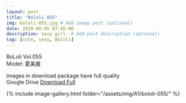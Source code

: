 ```yaml
---
layout: post
title: "Bololi 055"
img: bololi-055.jpg # Add image post (optional)
date: 2020-08-05 07:45:00
description: Sexy girl. # Add post description (optional)
tag: [cute, sexy, Bololi]
---
```

BoLoli Vol.055  
Model: 夏美酱  
                                    
Images in download package have full quality                    
Google Drive [Download Full](http://gestyy.com/ewUWlg)

{% include image-gallery.html folder="/assets/img/A1/bololi-055/" %}
